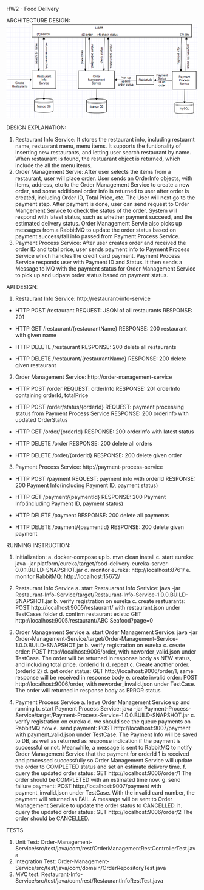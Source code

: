 HW2 - Food Delivery

ARCHITECTURE DESIGN:
![UML](UML.png)

DESIGN EXPLANATION:
1. Restaurant Info Service: It stores the restaurant info, including restuarnt name, restuarant menu, menu items. It supports the funtionality of inserting new restaurants, and letting user search restaurant by name. When restaurant is found, the restuarant object is returned, which include the all the menu items.
2. Order Management Servie: After user selects the items from a restaurant, user will place order. User sends an OrderInfo objects, with items, address, etc to the Order Management Service to create a new order, and some additional order info is returned to user after order is created, including Order ID, Total Price, etc. The User will next go to the payment step. After payment is done, user can send request to Order Mangement Service to check the status of the order. System will respond with latest status, such as whether payment succeed, and the estimated delivery status. Order Management Servie also picks up messages from a RabbitMQ to update the order status based on payment success/fail info passed from Payment Process Service.
3. Payment Process Service: After user creates order and received the order ID and total price, user sends payment info to Payment Process Service which handles the credit card payment. Payment Process Service responds user with Payment ID and Status. It then sends a Message to MQ with the payment status for Order Management Service to pick up and udpate order status based on payment status.


API DESIGN:
1. Restaurant Info Service: http://restaurant-info-service
  - HTTP POST /restaurant
    REQUEST: JSON of all restaurants
    RESPONSE: 201

  - HTTP GET /restaurant/{restaurantName}
    RESPONSE: 200 restaurant with given name

  - HTTP DELETE /restaurant
    RESPONSE: 200 delete all restaurants

  - HTTP DELETE /restaurant/{restaurantName}
    RESPONSE: 200 delete given restaurant

2. Order Management Service: http://order-management-service
  - HTTP POST /order
    REQUEST: orderInfo
    RESPONSE: 201 orderInfo containing orderId, totalPrice

  - HTTP POST /order/status/{orderId}
    REQUEST: payment processing status from Payment Process Service
    RESPONSE: 200 orderInfo with updated OrderStatus

  - HTTP GET /order/{orderId}
    RESPONSE: 200 orderInfo with latest status

  - HTTP DELETE /order
    RESPONSE: 200 delete all orders

  - HTTP DELETE /order/{orderId}
    RESPONSE: 200 delete given order

3. Payment Process Service: http://payment-process-service
  - HTTP POST /payment
    REQUEST: payment info with orderId
    RESPONSE: 200 Payment Info(including Payment ID, payment status)

  - HTTP GET /payment/{paymentId}
    RESPONSE: 200 Payment Info(including Payment ID, payment status)

  - HTTP DELETE /payment
    RESPONSE: 200 delete all payments

  - HTTP DELETE /payment/{paymentId}
    RESPONSE: 200 delete given payment

RUNNING INSTRUCTION:
1. Initialization:
  a. docker-compose up
  b. mvn clean install
  c. start eureka: java -jar platform/eureka/target/food-delivery-eureka-server-0.0.1.BUILD-SNAPSHOT.jar 
  d. monitor eureka: http://localhost:8761/
  e. monitor RabbitMQ: http://localhost:15672/

2. Restaurant Info Service
  a. start Restauarant Info Serivice: java -jar Restaurant-Info-Service/target/Restaurant-Info-Service-1.0.0.BUILD-SNAPSHOT.jar
  b. verify registration on eureka 
  c. create restuarants: POST http://localhost:9005/restaurant/ with restaurant.json under TestCases folder
  d. confirm restaurant exists: GET http://localhost:9005/restaurant/ABC Seafood?page=0

3. Order Management Service
  a. start Order Management Service: java -jar Order-Management-Service/target/Order-Management-Service-1.0.0.BUILD-SNAPSHOT.jar
  b. verify registration on eureka
  c. create order: POST http://localhost:9006/order, with neworder_valid.json under TestCase. The order will be returned in response body as NEW status, and including total price. (orderId 1)
  d. repeat c. Create another order. (orderId 2)
  d. get order status: GET http://localhost:9006/order/1, same response will be received in response body
  e. create invalid order: POST http://localhost:9006/order, with neworder_invalid.json under TestCase. The order will returned in response body as ERROR status

4. Payment Process Service
  a. leave Order Management Service up and running
  b. start Payment Process Service: java -jar Payment-Process-Service/target/Payment-Process-Service-1.0.0.BUILD-SNAPSHOT.jar
  c. verify registration on eureka
  d. we should see the queue payments on RabbitMQ now
  e. send payment: POST http://localhost:9007/payment with payment_valid.json under TestCase. The Payment Info will be saved to DB, as well as returned as response indication if the payment is successful or not. Meanwhile, a message is sent to RabbitMQ to notify Order Management Service that the payment for orderId 1 is received and processed successfully so Order Management Service will update the order to COMPLETED status and set an estimate delivery time.
  f. query the updated order status: GET http://localhost:9006/order/1 The order should be COMPLETED with an estimated time now.
  g. send failure payment: POST http://localhost:9007/payment with payment_invalid.json under TestCase. With the invalid card number, the payment will returned as FAIL. A message will be sent to Order Management Service to update the order status to CANCELLED.
  h. query the updated order status: GET http://localhost:9006/order/2 The order should be CANCELLED.


TESTS
1. Unit Test: Order-Management-Service/src/test/java/com/rest/OrderManagementRestControllerTest.java
2. Integration Test: Order-Management-Service/src/test/java/com/domain/OrderRepositoryTest.java
3. MVC test: Restaurant-Info-Service/src/test/java/com/rest/RestaurantInfoRestTest.java